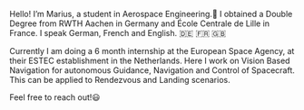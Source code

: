 Hello! I’m Marius, a student in Aerospace Engineering.🚀 
I obtained a Double Degree from RWTH Aachen in Germany and École Centrale de Lille in France. I speak German, French and English. 🇩🇪 🇫🇷 🇬🇧

Currently I am doing a 6 month internship at the European Space Agency, at their ESTEC establishment in the Netherlands. Here I work on Vision Based Navigation for autonomous Guidance, Navigation and Control of Spacecraft. This can be applied to Rendezvous and Landing scenarios.

Feel free to reach out!😃

<!---
marius-ne/marius-ne is a ✨ special ✨ repository because its `README.md` (this file) appears on your GitHub profile.
You can click the Preview link to take a look at your changes.
--->
